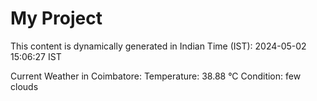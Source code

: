 # My Project

This content is dynamically generated in Indian Time (IST): 2024-05-02 15:06:27 IST


Current Weather in Coimbatore:
Temperature: 38.88 °C
Condition: few clouds
